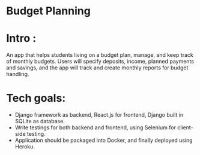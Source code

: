 # Budget Planning

# Intro :
An app that helps students living on a budget plan, manage, and keep track of monthly budgets. Users will specify deposits, income, planned payments and savings, and the app will track and create monthly reports for budget handling. 

# Tech goals:
- Django framework as backend, React.js for frontend, Django built in SQLite as database. 
- Write testings for both backend and frontend, using Selenium for client-side testing. 
- Application should be packaged into Docker, and finally deployed using Heroku. 

